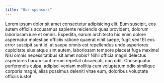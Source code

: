 ```yaml
---
title: "Our sponsors"
---
```


Lorem ipsum dolor sit amet consectetur adipisicing elit. Eum suscipit, eos autem officiis accusamus sapiente reiciendis quas provident, dolorum laboriosam iure et omnis. Expedita, earum architecto hic enim dolore aspernatur molestiae officiis ratione quaerat nihil saepe, fugit sed! Et eos error suscipit sunt id, at saepe omnis est repellendus unde asperiores cupiditate eius atque sint autem, laboriosam tempore placeat fuga maxime! Nisi omnis necessitatibus sit amet nobis? Nihil officia magni delectus asperiores harum sunt rerum repellat obcaecati, non odit. Consequatur perferendis culpa, adipisci veniam mollitia cum voluptatum odio similique corporis magni, alias possimus deleniti vitae eum, doloribus voluptate officiis iusto!